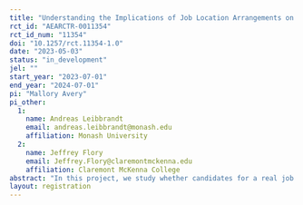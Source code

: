 ```yaml
---
title: "Understanding the Implications of Job Location Arrangements on the Job Application Process"
rct_id: "AEARCTR-0011354"
rct_id_num: "11354"
doi: "10.1257/rct.11354-1.0"
date: "2023-05-03"
status: "in_development"
jel: ""
start_year: "2023-07-01"
end_year: "2024-07-01"
pi: "Mallory Avery"
pi_other:
  1:
    name: Andreas Leibbrandt
    email: andreas.leibbrandt@monash.edu
    affiliation: Monash University
  2:
    name: Jeffrey Flory
    email: Jeffrey.Flory@claremontmckenna.edu
    affiliation: Claremont McKenna College
abstract: "In this project, we study whether candidates for a real job behave differently when they are informed that the position will be remote. "
layout: registration
---
```


